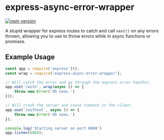 # express-async-error-wrapper
[![npm version](https://badge.fury.io/js/express-async-error-wrapper.svg)](https://badge.fury.io/js/express-async-error-wrapper)

A stupid wrapper for express routes to catch and call `next()` on any errors thrown, allowing you to
use to throw errors while in async functions or promises.

## Example Usage
```javascript
const app = require('express')();
const wrap = require('express-async-error-wrapper');

// Will catch the error and go through the express error handler.
app.use('/with', wrap(async () => {
    throw new Error('Oh noes.')
}));

// Will crash the server and cause timeout in the client.
app.use('/without', async () => {
    throw new Error('Oh noes.')
});

console.log('Starting server on port 8000')
app.listen(8000);
```